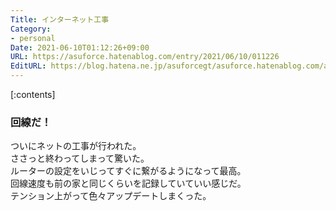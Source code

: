 ```yaml
---
Title: インターネット工事
Category:
- personal
Date: 2021-06-10T01:12:26+09:00
URL: https://asuforce.hatenablog.com/entry/2021/06/10/011226
EditURL: https://blog.hatena.ne.jp/asuforcegt/asuforce.hatenablog.com/atom/entry/26006613774136816
---
```


[:contents]

### 回線だ！

ついにネットの工事が行われた。  
ささっと終わってしまって驚いた。  
ルーターの設定をいじってすぐに繋がるようになって最高。  
回線速度も前の家と同じくらいを記録していていい感じだ。  
テンション上がって色々アップデートしまくった。


